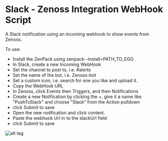 # Slack - Zenoss Integration WebHook Script
A Slack notification using an incoming webhook to show events from Zenoss.

To use:
* Install the ZenPack using  zenpack--install=PATH_TO_EGG
* In Slack, create a new Incoming WebHook
* Set the channel to post to, i.e. #alerts
* Set the name of the bot, i.e. Zenoss-bot
* Set a custom icon, i.e. search for one you like and upload it.
* Copy the WebHook URL
* In Zenoss, click Events then Triggers, and then Notifications
* Create a new Notification by clicking the +, give it a name like "PushToSlack" and choose "Slack" from the Action pulldown
* click Submit to save
* Open the new notification and click content.
* Paste the webhook Url in to the slackUrl field
* click Submit to save

![alt tag](https://raw.githubusercontent.com/jregovic/slack-zenoss/master/ZenossSlack.png)
